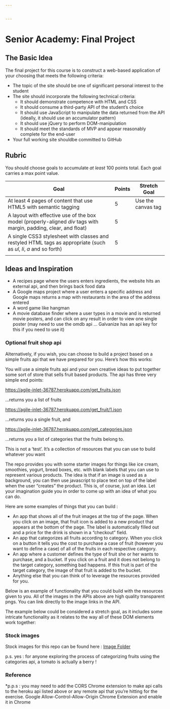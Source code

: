 ```yaml
---


---
```


<h1 id="senior-academy-final-project">Senior Academy: Final Project</h1>
<h2 id="the-basic-idea">The Basic Idea</h2>
<p>The final project for this course is to construct a web-based application of your choosing that meets the following criteria:</p>
<ul>
<li>The topic of the site should be one of significant personal interest to the student</li>
<li>The site should incorporate the following technical criteria:
<ul>
<li>It should demonstrate competence with HTML and CSS</li>
<li>It should consume a third-party API of the student’s choice</li>
<li>It should use JavaScript to manipulate the data returned from the API (ideally, it should use an accumulator pattern)</li>
<li>It should use jQuery to perform DOM-manipulation</li>
<li>It should meet the standards of MVP and appear reasonably complete for the end-user</li>
</ul>
</li>
<li>Your full working site shouldbe committed to GitHub</li>
</ul>
<h2 id="rubric">Rubric</h2>
<p>You should choose goals to accumulate <em>at least</em> 100 points total. Each goal carries a max point value.</p>

<table>
<thead>
<tr>
<th>Goal</th>
<th>Points</th>
<th>Stretch Goal</th>
</tr>
</thead>
<tbody>
<tr>
<td>At least 4 pages of content that use HTML5 with semantic tagging</td>
<td>5</td>
<td>Use the canvas tag</td>
</tr>
<tr>
<td>A layout with effective use of the box model (properly-aligned <em>div</em> tags with margin, padding, clear, and float)</td>
<td>5</td>
<td></td>
</tr>
<tr>
<td>A single CSS3 stylesheet with classes and restyled HTML tags as appropriate (such as <em>ul</em>, <em>li</em>, <em>a</em> and so forth)</td>
<td>5</td>
<td></td>
</tr>
<tr>
<td></td>
<td></td>
<td></td>
</tr>
</tbody>
</table><h2 id="ideas-and-inspiration">Ideas and Inspiration</h2>
<ul>
<li>A recipes page where the users enters ingredients, the website hits an external api, and then brings back food data</li>
<li>A Google maps project where a user enters a specific address and Google maps returns a map with restaurants in the area of the address entered</li>
<li>A word game like hangman</li>
<li>A movie database finder where a user types in a movie and is returned movie posters, and can click on any result in order to view one single poster (may need to use the omdb api  … Galvanize has an api key for this if you need to use it)</li>
</ul>
<h3 id="optional-fruit-shop-api">Optional fruit shop api</h3>
<p>Alternatively, if you wish, you can choose to build a project based on a simple fruits api that we have prepared for you. Here’s how this works:</p>
<p>You will use a simple fruits api and your own creative ideas to put together some sort of store that sells fruit based products. The api has three very simple end points:</p>
<p><a href="https://agile-inlet-36787.herokuapp.com/get_fruits.json">https://agile-inlet-36787.herokuapp.com/get_fruits.json</a></p>
<p>…returns you a list of fruits</p>
<p><a href="https://agile-inlet-36787.herokuapp.com/get_fruit/1.json">https://agile-inlet-36787.herokuapp.com/get_fruit/1.json</a></p>
<p>…returns you a single fruit, and</p>
<p><a href="https://agile-inlet-36787.herokuapp.com/get_categories.json">https://agile-inlet-36787.herokuapp.com/get_categories.json</a></p>
<p>…returns you a list of categories that the fruits belong to.</p>
<p>This is not a ‘test’. It’s a collection of resources that you can use to build whatever you want</p>
<p>The repo provides you with some starter images for things like ice cream, smoothies, yogurt, bread boxes, etc. with blank labels that you can use to represent various products. The idea is that if an image is used as a background, you can then use javascript to place text on top of the label when the user “creates” the product. This is, of course, just an idea. Let your imagination guide you in order to come up with an idea of what you can do.</p>
<p>Here are some examples of things that you can build :</p>
<ul>
<li>An app that shows all of the fruit images at the top of the page. When you click on an image, that fruit icon is added to a new product that appears at the bottom of the page. The label is automatically filled out and a price for the drink is shown in a “checkout” field.</li>
<li>An app that categorizes all fruits according to category. When you click on a button it tells you the cost to purchase a case of fruit (however you want to define a case) of all of the fruits in each respective category.</li>
<li>An app where a customer defines the type of fruit she or her wants to purchase, and a bucket. If you click on a fruit and it does not belong to the target category, something bad happens. If this fruit is part of the target category, the image of that fruit is added to the bucket.</li>
<li>Anything else that you can think of to leverage the resources provided for you.</li>
</ul>
<p>Below is an example of functionality that you could build with the resources given to you. All of the images in the APIs above are high quality transparent pngs. You can link directly to the image links in the API.</p>
<p>The example below could be considered a stretch goal, as it includes some intricate functionality as it relates to the way all of these DOM elements work together:</p>
<h3 id="stock-images">Stock images</h3>
<p>Stock images for this repo can be found here : <a href="https://learn.galvanize.com/gSchool/javascript-curriculum/fundamentals/160_Final_Project/fruit_store_images/stock.md">Image Folder</a></p>
<p>p.s. yes : for anyone exploring the process of categorizing fruits using the categories api, a tomato is actually a berry !</p>
<h3 id="reference">Reference</h3>
<p>*p.p.s : you may need to add the CORS Chrome extension to make api calls to the heroku api listed above or any remote api that you’re hitting for the exercise. Google Allow-Control-Allow-Origin Chrome Extension and enable it in Chrome</p>

